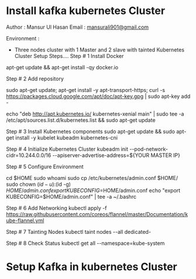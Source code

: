 # Install kafka kubernetes Cluster
Author : Mansur Ul Hasan 
Email : mansurali901@gmail.com

Environment :
- Three nodes cluster with 1 Master and 2 slave with tainted
Kubernetes Cluster Setup Steps....
Step # 1 Install Docker 

apt-get update && apt-get install -qy docker.io

Step # 2 Add repository 

sudo apt-get update; apt-get install -y apt-transport-https; curl -s https://packages.cloud.google.com/apt/doc/apt-key.gpg | sudo apt-key add -

echo "deb http://apt.kubernetes.io/ kubernetes-xenial main" | sudo tee -a /etc/apt/sources.list.d/kubernetes.list && sudo apt-get update 

Step # 3 Install Kubernetes components 
sudo apt-get update && sudo apt-get install -y kubelet kubeadm kubernetes-cni

Step # 4 Initialize Kubernetes Cluster 
kubeadm init --pod-network-cidr=10.244.0.0/16 --apiserver-advertise-address=${YOUR MASTER IP}

Step # 5 Configure Environment 

cd $HOME
sudo whoami
sudo cp /etc/kubernetes/admin.conf $HOME/
sudo chown $(id -u):$(id -g) $HOME/admin.conf
export KUBECONFIG=$HOME/admin.conf
echo "export KUBECONFIG=$HOME/admin.conf" | tee -a ~/.bashrc

Step # 6 Add Networking
kubectl apply -f https://raw.githubusercontent.com/coreos/flannel/master/Documentation/kube-flannel.yml

Step # 7 Tainting Nodes
kubectl taint nodes --all dedicated-

Step # 8 Check Status 
kubectl get all --namespace=kube-system

# Setup Kafka in kubernetes Cluster
